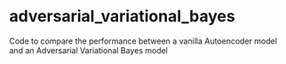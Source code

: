 # adversarial_variational_bayes
Code to compare the performance between a vanilla Autoencoder model and an Adversarial Variational Bayes model
